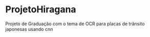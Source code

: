 # ProjetoHiragana
Projeto de Graduação com o tema de OCR para placas de trânsito japonesas usando cnn
